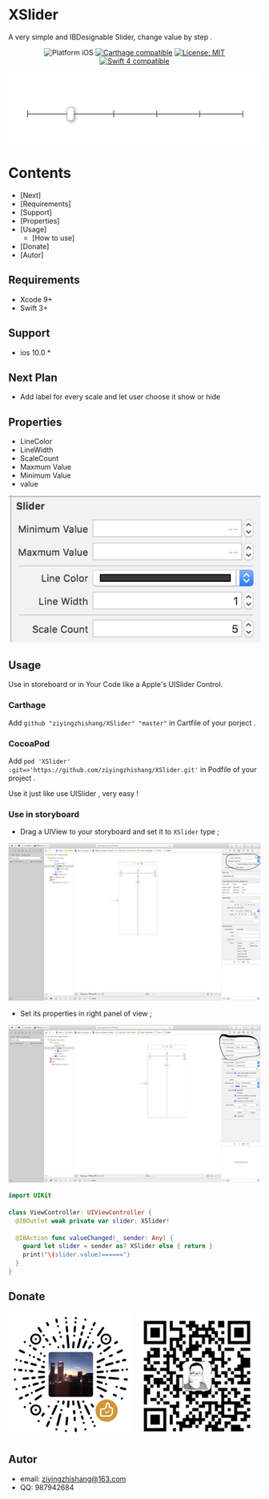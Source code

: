 # XSlider
A very simple and IBDesignable Slider, change value by step .

<p align="center">
<img src="https://img.shields.io/badge/platform-iOS-blue.svg?style=flat" alt="Platform iOS" />
<a href="https://github.com/Carthage/Carthage"><img src="https://img.shields.io/badge/Carthage-compatible-4BC51D.svg?style=flat" alt="Carthage compatible" /></a>
<a href="https://raw.githubusercontent.com/xmartlabs/Eureka/master/LICENSE"><img src="http://img.shields.io/badge/license-MIT-blue.svg?style=flat" alt="License: MIT" /></a>
<a href="https://developer.apple.com/swift"><img src="https://img.shields.io/badge/swift4-compatible-4BC51D.svg?style=flat" alt="Swift 4 compatible" /></a>
</p>

<p align="center">
<img src="images/result.png">
</p>

# Contents
* [Next]
* [Requirements]
* [Support]
* [Properties]
* [Usage]
  + [How to use]
* [Donate]
* [Autor]
## Requirements
* Xcode 9+
* Swift 3+
## Support
* ios 10.0 *
## Next Plan
- Add label for every scale and let user choose it show or hide

## Properties
- LineColor
- LineWidth
- ScaleCount
- Maxmum Value
- Minimum Value
- value
<p align="center">
<img src="images/features.png"/>
</p>

## Usage
  Use in storeboard or in Your Code like a Apple's UISlider Control.

### Carthage
  Add ``` github "ziyingzhishang/XSlider" "master" ``` in Cartfile of your porject .
### CocoaPod
Add ``` pod 'XSlider' :git=>'https://github.com/ziyingzhishang/XSlider.git' ``` in Podfile of your project .

Use it just like use UISlider , very easy !

### Use in storyboard
+ Drag a UIView to your storyboard and set it to ```XSlider```  type ;
<p align='center'>
<img src="images/storyboard.png" />
</p>

+ Set its properties in right panel of view ;
<p align='center'>
<img src="images/storyboard2.png" />
</p>

```swift
import UIKit

class ViewController: UIViewController {
  @IBOutlet weak private var slider: XSlider!

  @IBAction func valueChanged(_ sender: Any) {
    guard let slider = sender as? XSlider else { return }
    print("\(slider.value)======")
  }
}
```
## Donate
![wechat](images/wechat.png)
![alipay](images/alipay.png)

## Autor
- email: ziyingzhishang@163.com
- QQ: 987942684



